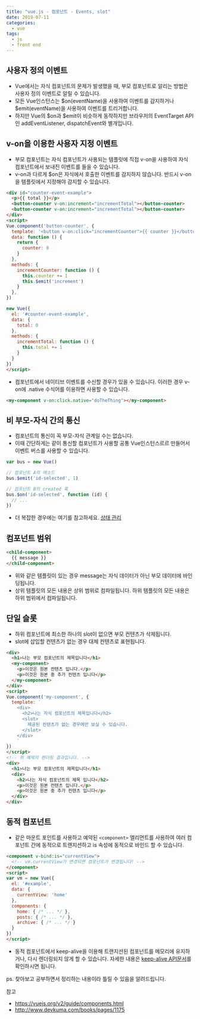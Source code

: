 ```yaml
---
title: "vue.js - 컴포넌트 - Events, slot"
date: 2019-07-11
categories:
  - vue
tags:
  - js
  - front end
---
```


## 사용자 정의 이벤트

- Vue에서는 자식 컴포넌트의 문제가 발생했을 때, 부모 컴포넌트로 알리는 방법은 사용자 정의 이벤트로 알릴 수 있습니다.
- 모든 Vue인스턴스는 $on(eventName)을 사용하여 이벤트를 감지하거나 $emit(eventName)을 사용하여 이벤트를 트리거합니다.
- 하지만 Vue의 $on과 $emit이 비슷하게 동작하지만 브라우저의 EventTarget API인 addEventListener, dispatchEvent와 별개입니다.

## v-on을 이용한 사용자 지정 이벤트

- 부모 컴포넌트는 자식 컴포넌트가 사용되는 템플릿에 직접 v-on을 사용하여 자식 컴포넌트에서 보내진 이벤트를 들을 수 있습니다.
- v-on과 다르게 $on은 자식에서 호출한 이벤트를 감지하지 않습니다. 반드시 v-on을 템플릿에서 지정해야 감지할 수 있습니다.

```html
<div id="counter-event-example">
  <p>{{ total }}</p>
  <button-counter v-on:increment="incrementTotal"></button-counter>
  <button-counter v-on:increment="incrementTotal"></button-counter>
</div>
<script>
Vue.component('button-counter', {
  template: '<button v-on:click="incrementCounter">{{ counter }}</button>',
  data: function () {
    return {
      counter: 0
    }
  },
  methods: {
    incrementCounter: function () {
      this.counter += 1
      this.$emit('increment')
    }
  },
})

new Vue({
  el: '#counter-event-example',
  data: {
    total: 0
  },
  methods: {
    incrementTotal: function () {
      this.total += 1
    }
  }
})
</script>
```

- 컴포넌트에서 네이티브 이벤트를 수신할 경우가 있을 수 있습니다. 이러한 경우 v-on에 .native 수식어를 이용하면 사용할 수 있습니다.

```html
<my-component v-on:click.native="doTheThing"></my-component>
```

## 비 부모-자식 간의 통신

- 컴포넌트의 통신이 꼭 부모-자식 관계일 수는 없습니다.
- 이때 간단하게는 같이 통신할 컴포넌트가 사용할 공통 Vue인스턴스르르 만들어서 이벤트 버스를 사용할 수 있습니다.

```javascript
var bus = new Vue()

// 컴포넌트 A의 메소드
bus.$emit('id-selected', 1)

// 컴포넌트 B의 created 훅
bus.$on('id-selected', function (id) {
  // ...
})
```

- 더 복잡한 경우에는 여기를 참고하세요. [상태 관리](https://vuejs.org/v2/guide/state-management.html "State Management")

## 컴포넌트 범위

```html
<child-component>
  {{ message }}
</child-component>
```

- 위와 같은 템플릿이 있는 경우 message는 자식 데이터가 아닌 부모 데이터에 바인딩됩니다.
- 상위 템플릿의 모든 내용은 상위 범위로 컴파일됩니다. 하위 템플릿의 모든 내용은 하위 범위에서 컴파일됩니다.

## 단일 슬롯

- 하위 컴포넌트에 최소한 하나의 slot이 없으면 부모 컨텐츠가 삭제됩니다.
- slot에 삽입할 컨텐츠가 없는 경우 대체 컨텐츠로 표현됩니다.

```html
<div>
  <h1>나는 부모 컴포넌트의 제목입니다</h1>
  <my-component>
    <p>이것은 원본 컨텐츠 입니다.</p>
    <p>이것은 원본 중 추가 컨텐츠 입니다</p>
  </my-component>
</div>
<script>
Vue.component('my-component', {
  template: `
    <div>
      <h2>나는 자식 컴포넌트의 제목입니다</h2>
      <slot>
        제공된 컨텐츠가 없는 경우에만 보실 수 있습니다.
      </slot>
    </div>
    `
})
</script>
<!-- 위 예제의 렌더링 결과입니다. -->
<div>
  <h1>나는 부모 컴포넌트의 제목입니다</h1>
  <div>
    <h2>나는 자식 컴포넌트의 제목 입니다</h2>
    <p>이것은 원본 컨텐츠 입니다.</p>
    <p>이것은 원본 중 추가 컨텐츠 입니다</p>
  </div>
</div>
```

## 동적 컴포넌트

- 같은 마운트 포인트를 사용하고 예약된 `<component>` 엘리먼트를 사용하여 여러 컴포넌트 간에 동적으로 트랜지션하고 is 속성에 동적으로 바인드 할 수 있습니다.

```html
<component v-bind:is="currentView">
  <!-- vm.currentView가 변경되면 컴포넌트가 변경됩니다! -->
</component>
<script>
var vm = new Vue({
  el: '#example',
  data: {
    currentView: 'home'
  },
  components: {
    home: { /* ... */ },
    posts: { /* ... */ },
    archive: { /* ... */ }
  }
})
</script>
```

- 동적 컴포넌트에서 keep-alive을 이용해 트랜지션된 컴포넌트를 메모리에 유지하거나, 다시 렌더링되지 않게 할 수 있습니다. 자세한 내용은 [keep-alive API문서](https://kr.vuejs.org/v2/api/#keep-alive "keep-alive API")를 확인하시면 됩니다.

ps. 찾아보고 공부하면서 정리하는 내용이라 틀릴 수 있음을 알려드립니다.

참고

- <https://vuejs.org/v2/guide/components.html>
- <http://www.devkuma.com/books/pages/1175>
